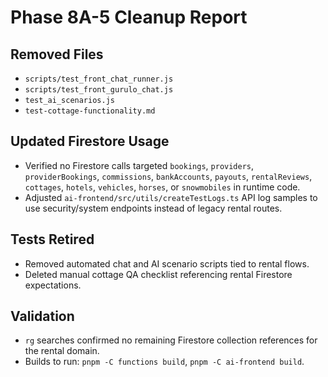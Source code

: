 # Phase 8A-5 Cleanup Report

## Removed Files
- `scripts/test_front_chat_runner.js`
- `scripts/test_front_gurulo_chat.js`
- `test_ai_scenarios.js`
- `test-cottage-functionality.md`

## Updated Firestore Usage
- Verified no Firestore calls targeted `bookings`, `providers`, `providerBookings`, `commissions`, `bankAccounts`, `payouts`, `rentalReviews`, `cottages`, `hotels`, `vehicles`, `horses`, or `snowmobiles` in runtime code.
- Adjusted `ai-frontend/src/utils/createTestLogs.ts` API log samples to use security/system endpoints instead of legacy rental routes.

## Tests Retired
- Removed automated chat and AI scenario scripts tied to rental flows.
- Deleted manual cottage QA checklist referencing rental Firestore expectations.

## Validation
- `rg` searches confirmed no remaining Firestore collection references for the rental domain.
- Builds to run: `pnpm -C functions build`, `pnpm -C ai-frontend build`.
